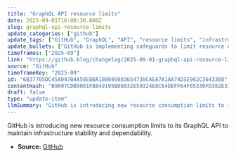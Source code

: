```yaml
---
title: "GraphQL API resource limits"
date: 2025-09-01T16:00:30.000Z
slug: graphql-api-resource-limits
update_categories: ["github"]
update_tags: ["GitHub", "GraphQL", "API", "resource limits", "infrastructure"]
update_bullets: ["GitHub is implementing safeguards to limit resource usage on the GraphQL API.", "These limits aim to protect GitHub's infrastructure and ensure consistent API performance."]
timeframes: ["2025-09"]
link: "https://github.blog/changelog/2025-09-01-graphql-api-resource-limits"
source: "GitHub"
timeframeKey: "2025-09"
id: "6B37705DC45A047B4A50EBBA1B8049883654730CAEA7A1AA74D5E962C36433B8"
contentHash: "B9697CDB9001FB849195BD8032E59324E8C64DEFF64F05330FD382E317BFB383"
draft: false
type: "update-item"
llmSummary: "GitHub is introducing new resource consumption limits to its GraphQL API to maintain infrastructure stability and dependability."
---
```


GitHub is introducing new resource consumption limits to its GraphQL API to maintain infrastructure stability and dependability.

- **Source:** [GitHub](https://github.blog/changelog/2025-09-01-graphql-api-resource-limits)
